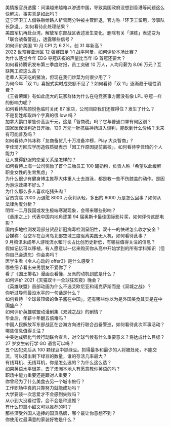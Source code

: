 美情报官员透露：间谍越来越难以渗透中国，导致美国政府没想到香港等问题这么快解决，事实真是如此吗？  
辽宁环卫工人借铁锹给路人铲雪两分钟被主管辞退，官方称「环卫工留用，涉事队长辞退」，如何看待此处理结果？  
美国军机再赴台湾，解放军东部战区表述发生变化，删除有关「演练」表述变为「联合战备警巡」，透露哪些信号？  
如何评价美国 10 月 CPI 为 6.2%，创 31 年新高？  
2022 世预赛亚洲区 12 强赛国足 1:1 战平阿曼，如何评价本场比赛？  
为什么感觉今年 EDG 夺冠庆祝的声量比当年 iG 首冠还要大？  
如何看待腾讯发布第三季度财报，员工突破 10 万人，人均月薪为 8.06 万元？互联网工资这么高？  
老辈人天天吃的猪油，但现在我们炒菜为何很少用了？  
为何今年「双 11」喜报式实时成交额不见了？如何看待「双 11」逐渐趋于理性消费？  
《王者荣耀》有如此庞大的玩家群体为什么在电竞赛事方面没有像 LPL 夺冠一样的影响力呢？  
如何看待茶颜悦色临时关闭 87 家店，公司回应我们还撑得住？发生了什么？  
不是复姓却取四个字真的很 low 吗？  
加拿大鹅口罩售价高达千元，这是「智商税」吗？它与普通口罩有何区别？  
国家医保谈判近日开始，120 万元一针抗癌神药进入谈判，能砍到什么价格？未来有可能普及吗？  
如何看待卢伟冰称「友商备货几十万准备冲榜，Play 大众智商」?  
李佳琦方回应学历造假质疑表示「因工作原因提前离校」，如何看待李佳琦的个人能力？  
让人觉得舒服的恋爱关系是怎样的？  
如何看待上海一公司奖励了首个三胎员工 100 罐奶粉，负责人称「希望以此缓解职业女性的生育焦虑」？  
为什么很少有健身博主推荐大体重人士去游泳，都是教一些不伤膝盖的动作。是因为游泳效果不好么？  
为什么那么多人喜欢吃猪头肉？  
官员贪腐 2000 万退赃 8000 万获判从轻，多出的 6000 万是怎么回事？如何从法律角度分析？  
明年一二月我国或发生极端寒潮现象，会带来哪些影响？  
《悬崖之上》代表中国内地角逐第 94 届奥斯卡最佳国际影片奖，如何评价这部电影？  
国内多地检测发现部分货品新冠病毒检测呈阳性，双十一的快递怎么收才安全？  
台媒称：台空军在台湾岛北部空域三度驱离美国无人机，如何看待此事？  
9 月腾讯未成年人游戏流水和时长占比创历史新低，有哪些值得关注的信息？  
假如记忆可以移植，有人愿意以一亿来购买你从高中开始学到的所有学科知识（但你自己会遗忘）你会卖吗？  
医学生看《令人心动的 offer3》是什么感受？  
哪些细节看出来男朋友不爱你了？  
看了《国王排名》漫画没看懂，反派的动机到底是什么？  
如何评价 2021《天猫双十一全球狂欢夜》晚会？  
《英雄联盟》首部动画为什么不选艾欧尼亚和诺克萨斯而是《双城之战》？  
你听过导师最没水平的一句话是什么？  
如何看待「全球最顶级的鱼子酱在中国」，还有哪些你以为是外国美食其实是在中国盛产？  
如何评价英雄联盟动漫剧集《双城之战》的剧情？  
毕业后，年薪十年翻五倍难吗？  
中国人民解放军东部战区在台海方向进行联合战备警巡，如何看待此次军事活动？哪些信息值得关注？  
中美达成强化气候行动联合宣言，对全球气候有什么重要意义？将达成什么目标？  
27 岁女生转行学 GO 语言可以吗？  
五个囚犯先后从 100 颗绿豆中抓绿豆。抓得最多和最少的人将被处死，不能交流，可以摸出剩下绿豆的数量，谁的存活几率最大？  
有线耳机、无线耳机，你是怎么选的？为什么这么选？  
如果英语水平很差，去了澳洲本地人有愿意教你英语的吗？  
职场中能力重要还是跟对人重要？  
你曾经为了什么美食去另一个城市旅行？  
工作职场中真的只靠努力就能成功吗？  
大学要谈一次恋爱才不会感到失败吗？  
从小到大没看过雪，会不会是种遗憾？  
有什么短篇小甜文可以推荐的吗？  
那些深受外国人追捧的国货品牌，哪个最让你意想不到？  
你使用过最满意的家装好物是什么？  
